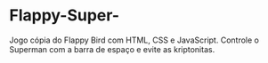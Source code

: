 # Flappy-Super-
 Jogo cópia do Flappy Bird com HTML, CSS e JavaScript. Controle o Superman com a barra de espaço e evite as kriptonitas.
